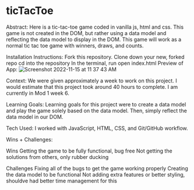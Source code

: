 # ticTacToe


Abstract:
Here is a tic-tac-toe game coded in vanilla js, html and css. This game is not created in the DOM, but rather using a data model and reflecting the data model to display in the DOM. This game will work as a normal tic tac toe game with winners, draws, and counts.

Installation Instructions:
Fork this repository.
Clone down your new, forked repo
cd into the repository
In the terminal, run open index.html
Preview of App:
![Screenshot 2022-11-15 at 11 37 43 AM](https://user-images.githubusercontent.com/86252684/201999549-1ca97a45-0780-4d29-97a4-5e50abee3bb6.png)

Context:
We were given approximately a week to work on this project. I would estimate that this project took around 40 hours to complete. 
I am currently in Mod 1 week 6.

Learning Goals:
Learning goals for this project were to create a data model and play the game solely based on the data model. Then, simply reflect the data model in our DOM.


Tech Used:
I worked with JavaScript, HTML, CSS, and Git/GitHub workflow.

Wins + Challenges:

Wins
Getting the game to be fully functional, bug free
Not getting the solutions from others, only rubber ducking

Challenges
Fixing all of the bugs to get the game working properly
Creating the data model to be functional
Not adding extra features or better styling, shouldve had better time management for this